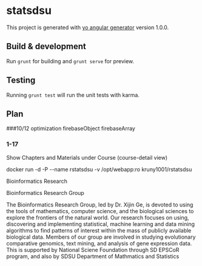 # statsdsu

This project is generated with [yo angular generator](https://github.com/yeoman/generator-angular)
version 1.0.0.

## Build & development

Run `grunt` for building and `grunt serve` for preview.

## Testing

Running `grunt test` will run the unit tests with karma.

## Plan

###10/12
optimization
firebaseObject
firebaseArray

### 1-17
Show Chapters and Materials under Course (course-detail view)

docker run -d -P --name rstatsdsu -v /opt/webapp:ro kruny1001/rstatsdsu

Bioinformatics Research

Bioinformatics Research Group

The Bioinformatics Research Group, led by Dr. Xijin Ge, is devoted to using the tools of mathematics, computer science, and the biological sciences to explore the frontiers of the natural world. Our research focuses on using, discovering and implementing statistical, machine learning and data mining algorithms to find patterns of interest within the mass of publicly available biological data. Members of our group are involved in studying evolutionary comparative genomics, text mining, and analysis of gene expression data.
This is supported by National Sciene Foundation through SD EPSCoR program, and also by SDSU Department of Mathmatics and Statistics
